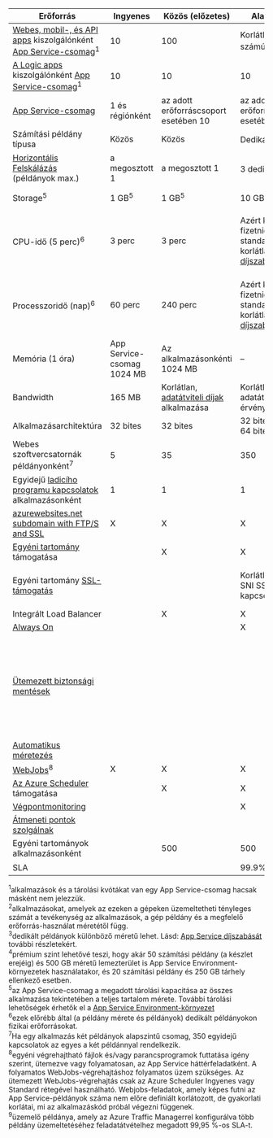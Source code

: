 | Erőforrás | Ingyenes | Közös (előzetes) | Alapszintű | Standard | Prémium </th> |
| --- | --- | --- | --- | --- | --- |
| [Webes, mobil-, és API apps](https://azure.microsoft.com/services/app-service/) kiszolgálónként [App Service-csomag](../articles/app-service/azure-web-sites-web-hosting-plans-in-depth-overview.md)<sup>1</sup> |10 |100 |Korlátlan számú<sup>2</sup> |Korlátlan számú<sup>2</sup> |Korlátlan számú<sup>2</sup> |
| [A Logic apps](https://azure.microsoft.com/services/app-service/logic/) kiszolgálónként [App Service-csomag](../articles/app-service/azure-web-sites-web-hosting-plans-in-depth-overview.md)</a><sup>1</sup> |10 |10 |10 |20 magonként |20 magonként |
| [App Service-csomag](../articles/app-service/azure-web-sites-web-hosting-plans-in-depth-overview.md) |1 és régiónként |az adott erőforráscsoport esetében 10 |az adott erőforráscsoport esetében 100 |az adott erőforráscsoport esetében 100 |az adott erőforráscsoport esetében 100 |
| Számítási példány típusa |Közös |Közös |Dedikált<sup>3</sup> |Dedikált<sup>3</sup> |Dedikált<sup>3</sup></p> |
| [Horizontális Felskálázás](../articles/app-service/web-sites-scale.md) (példányok max.) |a megosztott 1 |a megosztott 1 |3 dedikált<sup>3</sup> |dedikált 10<sup>3</sup> |20 dedikált (50 az ASE környezetben)<sup>3,4</sup> |
| Storage<sup>5</sup> |1 GB<sup>5</sup> |1 GB<sup>5</sup> |10 GB<sup>5</sup> |50 GB<sup>5</sup> |500 GB-OS<sup>4,5</sup></p> |
| CPU-idő (5 perc)<sup>6</sup> |3 perc |3 perc |Azért kell fizetnie, a standard szintű, korlátlan [díjszabása](https://azure.microsoft.com/pricing/details/app-service/)</a> |Korlátlan, a normál díjszabásnak megfelelően felszámítjuk használatalapú |Korlátlan, a normál díjszabásnak megfelelően felszámítjuk használatalapú |
| Processzoridő (nap)<sup>6</sup> |60 perc |240 perc |Azért kell fizetnie, a standard szintű, korlátlan [díjszabása](https://azure.microsoft.com/pricing/details/app-service/)</a> |Korlátlan, a normál díjszabásnak megfelelően felszámítjuk használatalapú |Korlátlan, a normál díjszabásnak megfelelően felszámítjuk használatalapú |
| Memória (1 óra) |App Service-csomag 1024 MB |Az alkalmazásonkénti 1024 MB |– |N/A |– |
| Bandwidth |165 MB |Korlátlan, [adatátviteli díjak](https://azure.microsoft.com/pricing/details/data-transfers/) alkalmazása |Korlátlan, az adatátviteli díjak érvényesek |Korlátlan, az adatátviteli díjak érvényesek |Korlátlan, az adatátviteli díjak érvényesek |
| Alkalmazásarchitektúra |32 bites |32 bites |32 bites vagy 64 bites |32 bites vagy 64 bites |32 bites vagy 64 bites |
| Webes szoftvercsatornák példányonként<sup>7</sup> |5 |35 |350 |Korlátlan |Korlátlan |
| Egyidejű [ladicího programu kapcsolatok](../articles/app-service/web-sites-dotnet-troubleshoot-visual-studio.md) alkalmazásonként |1 |1 |1 |5 |5 |
| [azurewebsites.net subdomain with FTP/S and SSL](../articles/app-service/app-service-web-tutorial-custom-ssl.md) |X |X |X |X |X |
| [Egyéni tartomány](../articles/app-service/app-service-web-tutorial-custom-domain.md) támogatása | |X |X |X |X |
| Egyéni tartomány [SSL-támogatás](../articles/app-service/app-service-web-tutorial-custom-ssl.md) | | |Korlátlan számú SNI SSL-kapcsolatok |Korlátlan számú SNI SSL és 1 IP SSL-kapcsolatot tartalmaz |Korlátlan számú SNI SSL és 1 IP SSL-kapcsolatot tartalmaz |
| Integrált Load Balancer | |X |X |X |X |
| [Always On](../articles/app-service/web-sites-configure.md) | | |X |X |X |
| [Ütemezett biztonsági mentések](../articles/app-service/web-sites-backup.md) | | | | Ütemezett biztonsági mentések 2 óránként legfeljebb 12 biztonsági mentések naponta (manuális + ütemezett) | Ütemezett biztonsági mentések óránként legfeljebb 50 biztonsági mentések naponta (manuális + ütemezett) |
| [Automatikus méretezés](../articles/app-service/web-sites-scale.md) | | | |X |X |
| [WebJobs](../articles/app-service/web-sites-create-web-jobs.md)<sup>8</sup> |X |X |X |X |X |
| [Az Azure Scheduler](https://azure.microsoft.com/services/scheduler/) támogatása | |X |X |X |X |
| [Végpontmonitoring](../articles/app-service/web-sites-monitor.md) | | |X |X |X |
| [Átmeneti pontok szolgálnak](../articles/app-service/web-sites-staged-publishing.md) | | | |5 |20 |
| Egyéni tartományok alkalmazásonként</a> | |500 |500 |500 |500 |
| SLA | |<p> |99.9% |99.95%<sup>10</sup> |99.95%<sup>9</sup> |

<sup>1</sup>alkalmazások és a tárolási kvótákat van egy App Service-csomag hacsak másként nem jelezzük.  
<sup>2</sup>alkalmazásokat, amelyek az ezeken a gépeken üzemeltetheti tényleges számát a tevékenység az alkalmazások, a gép példány és a megfelelő erőforrás-használat méretétől függ.  
<sup>3</sup>dedikált példányok különböző méretű lehet. Lásd: [App Service díjszabását](https://azure.microsoft.com/pricing/details/app-service/) további részletekért.  
<sup>4</sup>prémium szint lehetővé teszi, hogy akár 50 számítási példány (a készlet erejéig) és 500 GB méretű lemezterület is App Service Environment-környezetek használatakor, és 20 számítási példány és 250 GB tárhely ellenkező esetben.  
<sup>5</sup>az App Service-csomag a megadott tárolási kapacitása az összes alkalmazása tekintetében a teljes tartalom mérete. További tárolási lehetőségek érhetők el a [App Service Environment-környezet](../articles/app-service/environment/app-service-web-configure-an-app-service-environment.md#storage)  
<sup>6</sup>ezek előrébb által (a példány mérete és példányok) dedikált példányokon fizikai erőforrásokat.  
<sup>7</sup>Ha egy alkalmazás két példányok alapszintű csomag, 350 egyidejű kapcsolatok az egyes a két példánnyal rendelkezik.  
<sup>8</sup>egyéni végrehajtható fájlok és/vagy parancsprogramok futtatása igény szerint, ütemezve vagy folyamatosan, az App Service háttérfeladatként. A folyamatos WebJobs-végrehajtáshoz folyamatos üzem szükséges. Az ütemezett WebJobs-végrehajtás csak az Azure Scheduler Ingyenes vagy Standard rétegével használható. Webjobs-feladatok, amely képes futni az App Service-példányok száma nem előre definiált korlátozott, de gyakorlati korlátai, mi az alkalmazáskód próbál végezni függenek.   
<sup>9</sup>üzemelő példánya, amely az Azure Traffic Managerrel konfigurálva több példány üzemeltetéséhez feladatátvételhez megadott 99,95 %-os SLA-t.  


